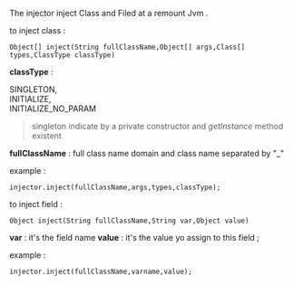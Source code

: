 The injector inject Class and Filed at a remount Jvm  .

to inject class :

    Object[] inject(String fullClassName,Object[] args,Class[] types,ClassType classType)

**classType** :

SINGLETON,  
INITIALIZE,  
INITIALIZE_NO_PARAM

> singleton indicate by a private constructor and *getInstance* method  existent


**fullClassName** :
full class name domain and class name separated by "_" 

example :

    injector.inject(fullClassName,args,types,classType);

to inject field :

    Object inject(String fullClassName,String var,Object value)

**var** : it's the field name
**value** : it's the value yo assign to this field ; 

example :

    injector.inject(fullClassName,varname,value);
